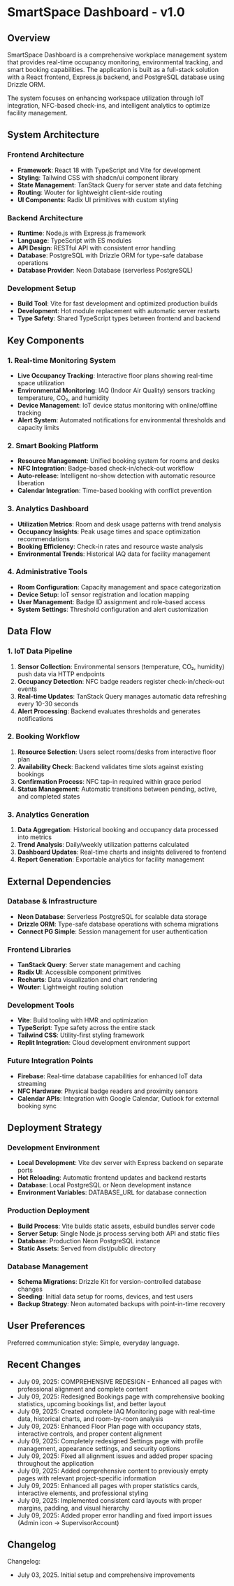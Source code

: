 # SmartSpace Dashboard - v1.0

## Overview

SmartSpace Dashboard is a comprehensive workplace management system that provides real-time occupancy monitoring, environmental tracking, and smart booking capabilities. The application is built as a full-stack solution with a React frontend, Express.js backend, and PostgreSQL database using Drizzle ORM.

The system focuses on enhancing workspace utilization through IoT integration, NFC-based check-ins, and intelligent analytics to optimize facility management.

## System Architecture

### Frontend Architecture
- **Framework**: React 18 with TypeScript and Vite for development
- **Styling**: Tailwind CSS with shadcn/ui component library
- **State Management**: TanStack Query for server state and data fetching
- **Routing**: Wouter for lightweight client-side routing
- **UI Components**: Radix UI primitives with custom styling

### Backend Architecture
- **Runtime**: Node.js with Express.js framework
- **Language**: TypeScript with ES modules
- **API Design**: RESTful API with consistent error handling
- **Database**: PostgreSQL with Drizzle ORM for type-safe database operations
- **Database Provider**: Neon Database (serverless PostgreSQL)

### Development Setup
- **Build Tool**: Vite for fast development and optimized production builds
- **Development**: Hot module replacement with automatic server restarts
- **Type Safety**: Shared TypeScript types between frontend and backend

## Key Components

### 1. Real-time Monitoring System
- **Live Occupancy Tracking**: Interactive floor plans showing real-time space utilization
- **Environmental Monitoring**: IAQ (Indoor Air Quality) sensors tracking temperature, CO₂, and humidity
- **Device Management**: IoT device status monitoring with online/offline tracking
- **Alert System**: Automated notifications for environmental thresholds and capacity limits

### 2. Smart Booking Platform
- **Resource Management**: Unified booking system for rooms and desks
- **NFC Integration**: Badge-based check-in/check-out workflow
- **Auto-release**: Intelligent no-show detection with automatic resource liberation
- **Calendar Integration**: Time-based booking with conflict prevention

### 3. Analytics Dashboard
- **Utilization Metrics**: Room and desk usage patterns with trend analysis
- **Occupancy Insights**: Peak usage times and space optimization recommendations
- **Booking Efficiency**: Check-in rates and resource waste analysis
- **Environmental Trends**: Historical IAQ data for facility management

### 4. Administrative Tools
- **Room Configuration**: Capacity management and space categorization
- **Device Setup**: IoT sensor registration and location mapping
- **User Management**: Badge ID assignment and role-based access
- **System Settings**: Threshold configuration and alert customization

## Data Flow

### 1. IoT Data Pipeline
1. **Sensor Collection**: Environmental sensors (temperature, CO₂, humidity) push data via HTTP endpoints
2. **Occupancy Detection**: NFC badge readers register check-in/check-out events
3. **Real-time Updates**: TanStack Query manages automatic data refreshing every 10-30 seconds
4. **Alert Processing**: Backend evaluates thresholds and generates notifications

### 2. Booking Workflow
1. **Resource Selection**: Users select rooms/desks from interactive floor plan
2. **Availability Check**: Backend validates time slots against existing bookings
3. **Confirmation Process**: NFC tap-in required within grace period
4. **Status Management**: Automatic transitions between pending, active, and completed states

### 3. Analytics Generation
1. **Data Aggregation**: Historical booking and occupancy data processed into metrics
2. **Trend Analysis**: Daily/weekly utilization patterns calculated
3. **Dashboard Updates**: Real-time charts and insights delivered to frontend
4. **Report Generation**: Exportable analytics for facility management

## External Dependencies

### Database & Infrastructure
- **Neon Database**: Serverless PostgreSQL for scalable data storage
- **Drizzle ORM**: Type-safe database operations with schema migrations
- **Connect PG Simple**: Session management for user authentication

### Frontend Libraries
- **TanStack Query**: Server state management and caching
- **Radix UI**: Accessible component primitives
- **Recharts**: Data visualization and chart rendering
- **Wouter**: Lightweight routing solution

### Development Tools
- **Vite**: Build tooling with HMR and optimization
- **TypeScript**: Type safety across the entire stack
- **Tailwind CSS**: Utility-first styling framework
- **Replit Integration**: Cloud development environment support

### Future Integration Points
- **Firebase**: Real-time database capabilities for enhanced IoT data streaming
- **NFC Hardware**: Physical badge readers and proximity sensors
- **Calendar APIs**: Integration with Google Calendar, Outlook for external booking sync

## Deployment Strategy

### Development Environment
- **Local Development**: Vite dev server with Express backend on separate ports
- **Hot Reloading**: Automatic frontend updates and backend restarts
- **Database**: Local PostgreSQL or Neon development instance
- **Environment Variables**: DATABASE_URL for database connection

### Production Deployment
- **Build Process**: Vite builds static assets, esbuild bundles server code
- **Server Setup**: Single Node.js process serving both API and static files
- **Database**: Production Neon PostgreSQL instance
- **Static Assets**: Served from dist/public directory

### Database Management
- **Schema Migrations**: Drizzle Kit for version-controlled database changes
- **Seeding**: Initial data setup for rooms, devices, and test users
- **Backup Strategy**: Neon automated backups with point-in-time recovery

## User Preferences

Preferred communication style: Simple, everyday language.

## Recent Changes

- July 09, 2025: COMPREHENSIVE REDESIGN - Enhanced all pages with professional alignment and complete content
- July 09, 2025: Redesigned Bookings page with comprehensive booking statistics, upcoming bookings list, and better layout
- July 09, 2025: Created complete IAQ Monitoring page with real-time data, historical charts, and room-by-room analysis
- July 09, 2025: Enhanced Floor Plan page with occupancy stats, interactive controls, and proper content alignment
- July 09, 2025: Completely redesigned Settings page with profile management, appearance settings, and security options
- July 09, 2025: Fixed all alignment issues and added proper spacing throughout the application
- July 09, 2025: Added comprehensive content to previously empty pages with relevant project-specific information
- July 09, 2025: Enhanced all pages with proper statistics cards, interactive elements, and professional styling
- July 09, 2025: Implemented consistent card layouts with proper margins, padding, and visual hierarchy
- July 09, 2025: Added proper error handling and fixed import issues (Admin icon → SupervisorAccount)

## Changelog

Changelog:
- July 03, 2025. Initial setup and comprehensive improvements